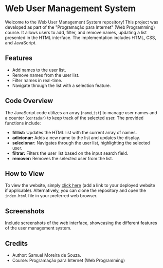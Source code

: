 # Web User Management System

Welcome to the Web User Management System repository! This project was developed as part of the "Programação para Internet" (Web Programming) course. It allows users to add, filter, and remove names, updating a list presented in the HTML interface. The implementation includes HTML, CSS, and JavaScript.

## Features
- Add names to the user list.
- Remove names from the user list.
- Filter names in real-time.
- Navigate through the list with a selection feature.

## Code Overview
The JavaScript code utilizes an array (`nameList`) to manage user names and a counter (`contador`) to keep track of the selected user. The provided functions include:

- **filllist:** Updates the HTML list with the current array of names.
- **adicionar:** Adds a new name to the list and updates the display.
- **selecionar:** Navigates through the user list, highlighting the selected user.
- **filtrar:** Filters the user list based on the input search field.
- **remover:** Removes the selected user from the list.

## How to View
To view the website, simply [click here](https://sammsouzaa.github.io/Web-User-Management-System/) (add a link to your deployed website if applicable). Alternatively, you can clone the repository and open the `index.html` file in your preferred web browser.

## Screenshots
Include screenshots of the web interface, showcasing the different features of the user management system.

## Credits
- Author: Samuel Moreira de Souza.
- Course: Programação para Internet (Web Programming)
